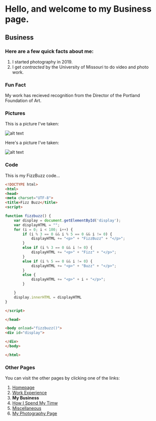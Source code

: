 # Hello, and welcome to my Business page.

## Business

### Here are a few **quick** facts about me:
1. I started photography in 2019.
2. I get *contracted* by the University of Missouri to do video and photo work.

### **Fun Fact**
My work has recieved recognition from the Director of the Portland Foundation of Art.

### **Pictures**
This is a picture I've taken:

![alt text](https://github.com/CjInProgress/IT1000/blob/main/085A0793.jpg)

Here's a picture I've taken:

![alt text](https://images.squarespace-cdn.com/content/v1/5ea8f9fcd5913d4f94bbd59e/1601962253547-7Y0ZF6KXG7VXRBJ1T74Q/ke17ZwdGBToddI8pDm48kMXRibDYMhUiookWqwUxEZ97gQa3H78H3Y0txjaiv_0fDoOvxcdMmMKkDsyUqMSsMWxHk725yiiHCCLfrh8O1z4YTzHvnKhyp6Da-NYroOW3ZGjoBKy3azqku80C789l0luUmcNM2NMBIHLdYyXL-Jww_XBra4mrrAHD6FMA3bNKOBm5vyMDUBjVQdcIrt03OQ/085A2031.jpg?format=500w)

### **Code**
This is my FizzBuzz code...
``` html
<!DOCTYPE html>
<html>
<head>
<meta charset="UTF-8">
<title>Fizz Buzz</title>
<script>

function fizzbuzz() {
	var display = document.getElementById('display');
	var displayHTML = "";
	for (i = 0; i < 100; i++) {
		if (i % 3 == 0 && i % 5 == 0 && i != 0) {
			displayHTML += "<p>" + "FizzBuzz" + "</p>";
		}
		else if (i % 3 == 0 && i != 0) {
			displayHTML += "<p>" + "Fizz" + "</p>";
		}
		else if (i % 5 == 0 && i != 0) {
			displayHTML += "<p>" + "Buzz" + "</p>";
		}
		else {
			displayHTML += "<p>" + i + "</p>";
		}

	}
	display.innerHTML = displayHTML
}

</script>

</head>

<body onload="fizzbuzz()">
<div id="display">

</div>
</body>

</html>
```

### **Other Pages**
You can visit the other pages by clicking one of the links:
1. [Homepage](https://github.com/CjInProgress/IT1000/blob/main/1homepage.md)
2. [Work Experience](https://github.com/CjInProgress/IT1000/blob/main/2WorkExperience.md)
3. **My Business**
4. [How I Spend My Timw](https://github.com/CjInProgress/IT1000/blob/main/4Leisure.md)
5. [Miscellaneous](https://github.com/CjInProgress/IT1000/blob/main/5Miscellaneous.md)
6. [My Photography Page](cjharrisphotgraphy.com)
